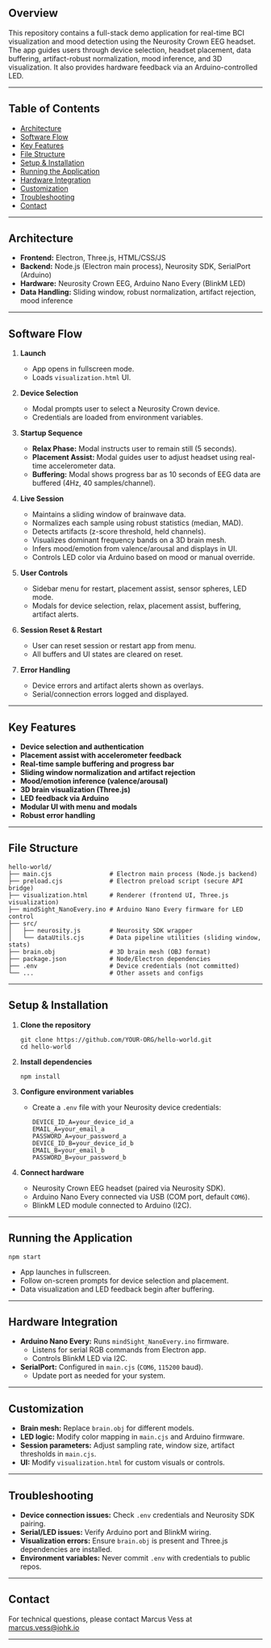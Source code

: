 ## Overview

This repository contains a full-stack demo application for real-time BCI visualization and mood detection using the Neurosity Crown EEG headset. The app guides users through device selection, headset placement, data buffering, artifact-robust normalization, mood inference, and 3D visualization. It also provides hardware feedback via an Arduino-controlled LED.

---

## Table of Contents

- [Architecture](#architecture)
- [Software Flow](#software-flow)
- [Key Features](#key-features)
- [File Structure](#file-structure)
- [Setup & Installation](#setup--installation)
- [Running the Application](#running-the-application)
- [Hardware Integration](#hardware-integration)
- [Customization](#customization)
- [Troubleshooting](#troubleshooting)
- [Contact](#contact)

---

## Architecture

- **Frontend:** Electron, Three.js, HTML/CSS/JS
- **Backend:** Node.js (Electron main process), Neurosity SDK, SerialPort (Arduino)
- **Hardware:** Neurosity Crown EEG, Arduino Nano Every (BlinkM LED)
- **Data Handling:** Sliding window, robust normalization, artifact rejection, mood inference

---

## Software Flow

1. **Launch**
    - App opens in fullscreen mode.
    - Loads `visualization.html` UI.

2. **Device Selection**
    - Modal prompts user to select a Neurosity Crown device.
    - Credentials are loaded from environment variables.

3. **Startup Sequence**
    - **Relax Phase:** Modal instructs user to remain still (5 seconds).
    - **Placement Assist:** Modal guides user to adjust headset using real-time accelerometer data.
    - **Buffering:** Modal shows progress bar as 10 seconds of EEG data are buffered (4Hz, 40 samples/channel).

4. **Live Session**
    - Maintains a sliding window of brainwave data.
    - Normalizes each sample using robust statistics (median, MAD).
    - Detects artifacts (z-score threshold, held channels).
    - Visualizes dominant frequency bands on a 3D brain mesh.
    - Infers mood/emotion from valence/arousal and displays in UI.
    - Controls LED color via Arduino based on mood or manual override.

5. **User Controls**
    - Sidebar menu for restart, placement assist, sensor spheres, LED mode.
    - Modals for device selection, relax, placement assist, buffering, artifact alerts.

6. **Session Reset & Restart**
    - User can reset session or restart app from menu.
    - All buffers and UI states are cleared on reset.

7. **Error Handling**
    - Device errors and artifact alerts shown as overlays.
    - Serial/connection errors logged and displayed.

---

## Key Features

- **Device selection and authentication**
- **Placement assist with accelerometer feedback**
- **Real-time sample buffering and progress bar**
- **Sliding window normalization and artifact rejection**
- **Mood/emotion inference (valence/arousal)**
- **3D brain visualization (Three.js)**
- **LED feedback via Arduino**
- **Modular UI with menu and modals**
- **Robust error handling**

---

## File Structure

```
hello-world/
├── main.cjs                # Electron main process (Node.js backend)
├── preload.cjs             # Electron preload script (secure API bridge)
├── visualization.html      # Renderer (frontend UI, Three.js visualization)
├── mindSight_NanoEvery.ino # Arduino Nano Every firmware for LED control
├── src/
│   ├── neurosity.js        # Neurosity SDK wrapper
│   └── dataUtils.cjs       # Data pipeline utilities (sliding window, stats)
├── brain.obj               # 3D brain mesh (OBJ format)
├── package.json            # Node/Electron dependencies
├── .env                    # Device credentials (not committed)
└── ...                     # Other assets and configs
```

---

## Setup & Installation

1. **Clone the repository**
    ```
    git clone https://github.com/YOUR-ORG/hello-world.git
    cd hello-world
    ```

2. **Install dependencies**
    ```
    npm install
    ```

3. **Configure environment variables**
    - Create a `.env` file with your Neurosity device credentials:
      ```
      DEVICE_ID_A=your_device_id_a
      EMAIL_A=your_email_a
      PASSWORD_A=your_password_a
      DEVICE_ID_B=your_device_id_b
      EMAIL_B=your_email_b
      PASSWORD_B=your_password_b
      ```

4. **Connect hardware**
    - Neurosity Crown EEG headset (paired via Neurosity SDK).
    - Arduino Nano Every connected via USB (COM port, default `COM6`).
    - BlinkM LED module connected to Arduino (I2C).

---

## Running the Application

```
npm start
```
- App launches in fullscreen.
- Follow on-screen prompts for device selection and placement.
- Data visualization and LED feedback begin after buffering.

---

## Hardware Integration

- **Arduino Nano Every:** Runs `mindSight_NanoEvery.ino` firmware.
    - Listens for serial RGB commands from Electron app.
    - Controls BlinkM LED via I2C.
- **SerialPort:** Configured in `main.cjs` (`COM6`, `115200` baud).
    - Update port as needed for your system.

---

## Customization

- **Brain mesh:** Replace `brain.obj` for different models.
- **LED logic:** Modify color mapping in `main.cjs` and Arduino firmware.
- **Session parameters:** Adjust sampling rate, window size, artifact thresholds in `main.cjs`.
- **UI:** Modify `visualization.html` for custom visuals or controls.

---

## Troubleshooting

- **Device connection issues:** Check `.env` credentials and Neurosity SDK pairing.
- **Serial/LED issues:** Verify Arduino port and BlinkM wiring.
- **Visualization errors:** Ensure `brain.obj` is present and Three.js dependencies are installed.
- **Environment variables:** Never commit `.env` with credentials to public repos.

---

## Contact

For technical questions, please contact Marcus Vess at marcus.vess@iohk.io

---
